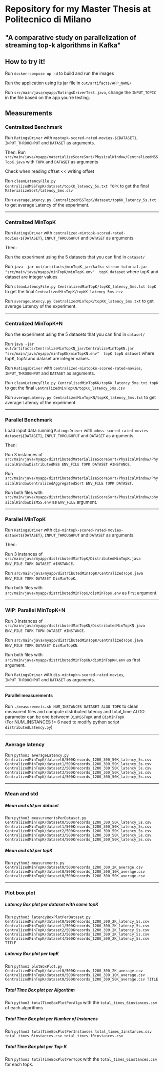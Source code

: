 # Repository for my Master Thesis at Politecnico di Milano
## "A comparative study on parallelization of streaming top-k algorithms in Kafka"

## How to try it!

Run `docker-compose up -d` to build and run the images

Run the application using its jar file in `out/artifacts/APP_NAME/`

Run `src/main/java/myapp/RatingsDriverTest.java`, change the `INPUT_TOPIC` in the file based on the app you're testing.

## Measurements

### Centralized Benchmark
Run `RatingsDriver` with `msstopk-scored-rated-movies-${DATASET}`, `INPUT_THROUGHPUT` and `DATASET` as arguments.

Then:
Run `src/main/java/myapp/materializeScoreSort/PhysicalWindow/CentralizedMSSTopK.java` with `TOPK` and `DATASET` as arguments

Check when reading offset << writing offset

Run `cleanLatencyFile.py CentralizedMSSTopK/dataset/topKK_latency_5s.txt TOPK` to get the final `MaterializeSort/latency_5ms.csv`

Run `averageLatency.py CentralizedMSSTopK/dataset/topKK_latency_5s.txt` to get average Latency of the experiment.

---

### Centralized MinTopK
Run `RatingsDriver` with `centralized-mintopk-scored-rated-movies-${DATASET}`, `INPUT_THROUGHPUT` and `DATASET` as arguments.

Then:

Run the experiment using the 5 datasets that you can find in `dataset/`

Run `java -jar out/artifacts/minTopK_jar/kafka-stream-tutorial.jar "src/main/java/myapp/minTopK/minTopK.env"  topK dataset` where topK and dataset are integer values.

Run `cleanLatencyFile.py CentralizedMinTopK/topKK_latency_5ms.txt topK` to get the final `CentralizedMinTopK/topKK_latency_5ms.csv`

Run `averageLatency.py CentralizedMinTopK/topKK_latency_5ms.txt` to get average Latency of the experiment.

---

### Centralized MinTopK+N

Run the experiment using the 5 datasets that you can find in `dataset/`

Run `java -jar out/artifacts/CentralizeMinTopKN_jar/CentralizeMinTopKN.jar "src/main/java/myapp/minTopKN/minTopKN.env"  topK topN dataset` where topK, topN and dataset are integer values.

Run `RatingsDriver` with `centralized-mintopkn-scored-rated-movies`, `INPUT_THROUGHPUT` and `DATASET` as arguments.

Run `cleanLatencyFile.py CentralizedMinTopKN/topKK_latency_5ms.txt topK` to get the final `CentralizedMinTopKN/topKK_latency_5ms.csv`

Run `averageLatency.py CentralizedMinTopKN/topKK_latency_5ms.txt` to get average Latency of the experiment.

---

### Parallel Benchmark
Load input data running `RatingsDriver` with `pdmss-scored-rated-movies-dataset${DATASET}`, `INPUT_THROUGHPUT` and `DATASET` as arguments.

Then:

Run 3 instances of `src/main/java/myapp/distributedMaterializeScoreSort/PhysicalWindow/PhysicalWindowDistributedMSS ENV_FILE TOPK DATASET #INSTANCE`.

Run `src/main/java/myapp/distributedMaterializeScoreSort/PhysicalWindow/PhysicalWindowCentralizedAggregatedSort ENV_FILE TOPK DATASET`.

Run both files with `src/main/java/myapp/distributedMaterializeScoreSort/PhysicalWindow/physicalWindowDisMSS.env` as `ENV_FILE` argument.

---

### Parallel MinTopK
Run `RatingsDriver` with `dis-mintopk-scored-rated-movies-dataset${DATASET}`, `INPUT_THROUGHPUT` and `DATASET` as arguments.

Then:

Run 3 instances of `src/main/java/myapp/distributedMinTopK/DistributedMinTopK.java ENV_FILE TOPK DATASET #INSTANCE`.

Run `src/main/java/myapp/distributedMinTopK/CentralizedTopK.java ENV_FILE TOPK DATASET DisMinTopK`.

Run both files with `src/main/java/myapp/distributedMinTopK/disMinTopK.env` as first argument.

---
### WIP: Parallel MinTopK+N

Run 3 instances of `src/main/java/myapp/distributedMinTopKN/DistributedMinTopKN.java ENV_FILE TOPK TOPN DATASET #INSTANCE`.

Run `src/main/java/myapp/distributedMinTopK/CentralizedTopK.java ENV_FILE TOPK DATASET DisMinTopKN`.

Run both files with `src/main/java/myapp/distributedMinTopKN/disMinTopKN.env` as first argument.

Run `RatingsDriver` with `dis-mintopkn-scored-rated-movies`, `INPUT_THROUGHPUT` and `DATASET` as arguments.

---
#### Parallel measurements
Run `./measurements.sh NUM_INSTANCES DATASET ALGO TOPK` to clean measurent files and compute distributed latency and total_time 
ALGO parameter can be one betweem `DisMSSTopK` and `DisMinTopK` \
(For NUM_INSTANCES != 6 need to modify python script `distributedLatency.py`)

---
### Average latency

Run `python3 averageLatency.py CentralizedMinTopK/dataset0/500Krecords_1200_300_50K_latency_5s.csv CentralizedMinTopK/dataset1/500Krecords_1200_300_50K_latency_5s.csv CentralizedMinTopK/dataset2/500Krecords_1200_300_50K_latency_5s.csv CentralizedMinTopK/dataset3/500Krecords_1200_300_50K_latency_5s.csv CentralizedMinTopK/dataset4/500Krecords_1200_300_50K_latency_5s.csv`

---

### Mean and std

##### Mean and std per dataset

Run `python3 measurementsPerDataset.py CentralizedMinTopK/dataset0/500Krecords_1200_300_50K_latency_5s.csv CentralizedMinTopK/dataset1/500Krecords_1200_300_50K_latency_5s.csv CentralizedMinTopK/dataset2/500Krecords_1200_300_50K_latency_5s.csv CentralizedMinTopK/dataset3/500Krecords_1200_300_50K_latency_5s.csv CentralizedMinTopK/dataset4/500Krecords_1200_300_50K_latency_5s.csv`

##### Mean and std per topK

Run `python3 measurements.py CentralizedMinTopK/dataset0/500Krecords_1200_300_2K_average.csv CentralizedMinTopK/dataset0/500Krecords_1200_300_10K_average.csv CentralizedMinTopK/dataset0/500Krecords_1200_300_50K_average.csv`

---

### Plot box plot 
##### Latency Box plot per dataset with same topK

Run `python3 latencyBoxPlotPerDataset.py CentralizedMinTopK/dataset0/500Krecords_1200_300_2K_latency_5s.csv CentralizedMinTopK/dataset1/500Krecords_1200_300_2K_latency_5s.csv CentralizedMinTopK/dataset2/500Krecords_1200_300_2K_latency_5s.csv CentralizedMinTopK/dataset3/500Krecords_1200_300_2K_latency_5s.csv CentralizedMinTopK/dataset4/500Krecords_1200_300_2K_latency_5s.csv TITLE`

##### Latency Box plot per topK

Run `python3 plotBoxPlot.py CentralizedMinTopK/dataset0/500Krecords_1200_300_2K_average.csv CentralizedMinTopK/dataset0/500Krecords_1200_300_10K_average.csv CentralizedMinTopK/dataset0/500Krecords_1200_300_50K_average.csv TITLE`

##### Total Time Box plot per Algorithm

Run `python3 totalTimeBoxPlotPerAlgo` with the `total_times_6instances.csv` of each algorithms

##### Total Time Box plot per Number of Instances

Run `python3 totalTimeBoxPlotPerInstances total_times_3instances.csv total_times_6instances.csv total_times_10instances.csv`

##### Total Time Box plot per Top-K

Run `python3 totalTimeBoxPlotPerTopK` with the `total_times_6instances.csv` for each topk. 

